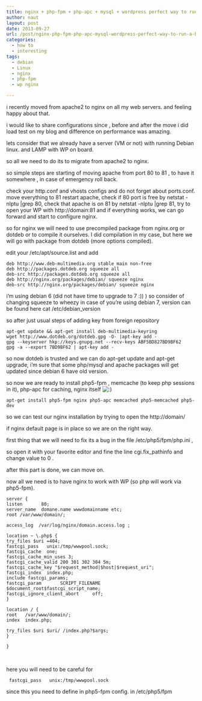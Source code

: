 ```yaml
---
title: nginx + php-fpm + php-apc + mysql + wordpress perfect way to run a blog
author: naut
layout: post
date: 2013-09-27
url: /post/nginx-php-fpm-php-apc-mysql-wordpress-perfect-way-to-run-a-blog/
categories:
  - how to
  - interesting
tags:
  - debian
  - Linux
  - nginx
  - php-fpm
  - wp nginx

---
```

i recently moved from apache2 to nginx on all my web servers. and feeling happy about that.

i would like to share configurations since , before and after the move i did load test on my blog and difference on performance was amazing.

<!--more-->

lets consider that we already have a server (VM or not) with running Debian linux. and LAMP with WP on board.

so all we need to do its to migrate from apache2 to nginx.

so simple steps are starting of moving apache from port 80 to 81 , to have it somewhere , in case of emergency roll back.

check your http.conf and vhosts configs and do not forget about ports.conf. move everything to 81 restart apache, check if 80 port is free by netstat -nlptu |grep 80, check that apache is on 81 by netstat -nlptu |grep 81, try to open your WP with http://domain:81 and if everything works, we can go forward and start to configure nginx.

so for nginx we will need to use precompiled package from nginx.org or dotdeb or to compile it ourselves. I did compilation in my case, but here we will go with package from dotdeb (more options compiled).

edit your /etc/apt/source.list and add

    deb http://www.deb-multimedia.org stable main non-free
    deb http://packages.dotdeb.org squeeze all
    deb-src http://packages.dotdeb.org squeeze all
    deb http://nginx.org/packages/debian/ squeeze nginx
    deb-src http://nginx.org/packages/debian/ squeeze nginx

i&#8217;m using debian 6 (did not have time to upgrade to 7 :)) ) so consider of changing squeeze to wheezy in case of you&#8217;re using debian 7, version can be found here cat /etc/debian_version

so after just usual steps of adding key from foreign repository

    apt-get update && apt-get install deb-multimedia-keyring
    wget http://www.dotdeb.org/dotdeb.gpg -O- |apt-key add -
    gpg --keyserver hkp://keys.gnupg.net --recv-keys ABF5BD827BD9BF62
    gpg -a --export 7BD9BF62 | apt-key add -
    

so now dotdeb is trusted and we can do apt-get update and apt-get upgrade, i&#8217;m sure that some php/mysql and apache packages will get updated since debian 6 have old version.

so now we are ready to install php5-fpm , memcache (to keep php sessions in it), php-apc for caching, nginx itself <img src="http://i1.wp.com/nazaretyan.com/wp-includes/images/smilies/icon_smile.gif?w=625" alt=":)" class="wp-smiley" data-recalc-dims="1" />

    apt-get install php5-fpm nginx php5-apc memcached php5-memcached php5-dev 

so we can test our nginx installation by trying to open the http://domain/
  
if nginx default page is in place so we are on the right way.

first thing that we will need to fix its a bug in the file /etc/php5/fpm/php.ini ,

so open it with your favorite editor and fine the line cgi.fix_pathinfo and change value to 0 .

after this part is done, we can move on.

now all we need is to have nginx to work with WP (so php will work via php5-fpm).

    server {
    listen       80;
    server_name  domane.name wwwdomainname etc;
    root /var/www/domain/;
    
    access_log  /var/log/nginx/domain.access.log ;
    
    location ~ \.php$ {
    try_files $uri =404;
    fastcgi_pass   unix:/tmp/wwwpool.sock;
    fastcgi_cache  one;
    fastcgi_cache_min_uses 3;
    fastcgi_cache_valid 200 301 302 304 5m;
    fastcgi_cache_key "$request_method|$host|$request_uri";
    fastcgi_index  index.php;
    include fastcgi_params;
    fastcgi_param       SCRIPT_FILENAME  $document_root$fastcgi_script_name;
    fastcgi_ignore_client_abort     off;
    }
    
    location / {
    root   /var/www/domain/;
    index  index.php;
    
    try_files $uri $uri/ /index.php?$args;
    }
    
    }

&nbsp;

here you will need to be careful for

     fastcgi_pass   unix:/tmp/wwwpool.sock 

since this you need to define in php5-fpm config. in /etc/php5/fpm


